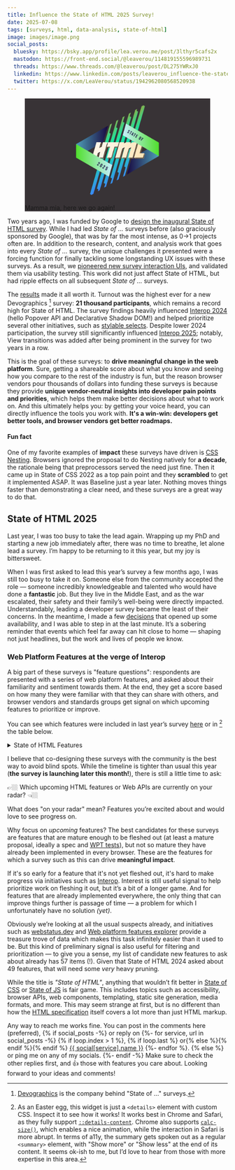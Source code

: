 ```yaml
---
title: Influence the State of HTML 2025 Survey!
date: 2025-07-08
tags: [surveys, html, data-analysis, state-of-html]
image: images/image.png
social_posts:
  bluesky: https://bsky.app/profile/lea.verou.me/post/3lthyr5cafs2x
  mastodon: https://front-end.social/@leaverou/114819155596989731
  threads: https://www.threads.com/@leaverou/post/DL275YWRxJ0
  linkedin: https://www.linkedin.com/posts/leaverou_influence-the-state-of-html-2025-survey-activity-7348727971072958464-mXdy
  twitter: https://x.com/LeaVerou/status/1942962080568520938
---
```


<figure class="no-padding" style="background: #383336">
<a href="https://survey.devographics.com/en-US/survey/state-of-html/2025/?source=leaverou" target="_blank">
<img src="images/image.png" alt="State of HTML 2025">
</a>
<figcaption>
Mamma mia, here we go again!
</figcaption>
</figure>

Two years ago, I was funded by Google to [design the inaugural State of HTML survey](../../2023/design-state-of-html/).
While I had led _State of …_ surveys before (also graciously sponsored by Google), that was by far the most intense, as 0→1 projects often are.
In addition to the research, content, and analysis work that goes into every _State of …_ survey,
the unique challenges it presented were a forcing function for finally tackling some longstanding UX issues with these surveys.
As a result, we [pioneered new survey interaction UIs](../../2024/context-chips/), and validated them via usability testing.
This work did not just affect State of HTML, but had ripple effects on all subsequent _State of …_ surveys.

The [results](https://2023.stateofhtml.com/en-US/conclusion/) made it all worth it.
Turnout was the highest ever for a new Devographics [^devographics] survey: **21 thousand participants**, which remains a record high for State of HTML.
The survey findings heavily influenced [Interop 2024](https://web.dev/blog/interop-2024) (hello Popover API and Declarative Shadow DOM!) and helped prioritize several other initiatives, such as [stylable selects](https://developer.mozilla.org/en-US/docs/Learn_web_development/Extensions/Forms/Customizable_select).
Despite lower 2024 participation, the survey still significantly influenced [Interop 2025](https://web.dev/blog/interop-2025);
notably, View transitions was added after being prominent in the survey for two years in a row.

[^devographics]: [Devographics](https://devographics.com/) is the company behind "State of …" surveys.

This is the goal of these surveys: to **drive meaningful change in the web platform**.
Sure, getting a shareable score about what you know and seeing how you compare to the rest of the industry is fun, but the reason browser vendors pour thousands of dollars into funding these surveys is because they provide **unique vendor-neutral insights into developer pain points and priorities**, which helps them make better decisions about what to work on.
And this ultimately helps you: by getting your voice heard, you can directly influence the tools you work with.
**It's a win-win: developers get better tools, and browser vendors get better roadmaps.**

<aside class="no-icon">

<h4>Fun fact</h4>

One of my favorite examples of **impact** these surveys have driven is [CSS Nesting](https://www.youtube.com/watch?v=hcEDJq7jfdY).
Browsers ignored the proposal to do Nesting natively for **a decade**, the rationale being that preprocessors served the need just fine.
Then it came up in State of CSS 2022 as a top pain point and they **scrambled** to get it implemented ASAP.
It was Baseline just a year later.
Nothing moves things faster than demonstrating a clear need, and these surveys are a great way to do that.

</aside>

## State of HTML 2025

Last year, I was too busy to take the lead again.
Wrapping up my PhD and starting a new job immediately after, there was no time to breathe, let alone lead a survey.
I’m happy to be returning to it this year, but my joy is bittersweet.

When I was first asked to lead this year’s survey a few months ago,
I was still too busy to take it on.
Someone else from the community accepted the role — someone incredibly knowledgeable and talented who would have done a **fantastic** job.
But they live in the Middle East, and as the war escalated, their safety and their family’s well-being were directly impacted.
Understandably, leading a developer survey became the least of their concerns.
In the meantime, I made a few [decisions](../construction-lines/) that opened up some availability, and I was able to step in at the last minute.
It’s a sobering reminder that events which feel far away can hit close to home — shaping not just headlines, but the work and lives of people we know.

### Web Platform Features at the verge of Interop

A big part of these surveys is "feature questions": respondents are presented with a series of web platform features,
and asked about their familiarity and sentiment towards them.
At the end, they get a score based on how many they were familiar with that they can share with others,
and browser vendors and standards groups get signal on which upcoming features to prioritize or improve.

You can see which features were included in last year’s survey [here](https://2024.stateofhtml.com/en-US/features/) or in [^expanding] the table below.

[^expanding]: As an Easter egg, this widget is just a `<details>` element with custom CSS.
Inspect it to see how it works!
It works best in Chrome and Safari, as they fully support [`::details-content`](https://caniuse.com/mdn-css_selectors_details-content).
Chrome also supports [`calc-size()`](https://caniuse.com/mdn-css_types_calc-size), which enables a nice animation, while the interaction in Safari is more abrupt.
In terms of a11y, the summary gets spoken out as a regular `<summary>` element, with "Show more" or "Show less" at the end of its content.
It seems ok-ish to me, but I’d love to hear from those with more expertise in this area.

<details class="with-preview">
<summary>State of HTML Features</summary>

| Feature | 2023 | 2024 |
|---------|------|------|
[`<datalist>`](https://html.spec.whatwg.org/multipage/form-elements.html#the-datalist-element)| ✅ | ✅ |
[`autocomplete` attribute](https://html.spec.whatwg.org/multipage/form-control-infrastructure.html#attr-fe-autocomplete)| ✅ | ✅ |
[HTML Media Capture](https://w3c.github.io/html-media-capture/#dfn-capture)| ✅ | ✅ |
[`input.showPicker()`](https://html.spec.whatwg.org/multipage/input.html#dom-input-showpicker)| ✅ | ✅ |
[FormData API](https://xhr.spec.whatwg.org/#dom-formdata)| ✅ | ✅ |
[`<selectlist>`](https://open-ui.org/components/selectmenu/)| ✅ |  |
[`contenteditable="plaintext-only"`](https://html.spec.whatwg.org/multipage/interaction.html#attr-contenteditable)| ✅ | ✅ |
[`<dialog>`](https://html.spec.whatwg.org/multipage/interactive-elements.html#the-dialog-element)| ✅ | ✅ |
[`<details>` and `<summary>`](https://html.spec.whatwg.org/multipage/interactive-elements.html#the-details-element)| ✅ | ✅ |
[Exclusive Accordion](https://github.com/whatwg/html/pull/9400)| ✅ | ✅ |
[Popover API](https://html.spec.whatwg.org/multipage/popover.html#dom-popover)| ✅ | ✅ |
[`inert` attribute](https://html.spec.whatwg.org/multipage/interaction.html#the-inert-attribute)| ✅ | ✅ |
[Lazy loading](https://html.spec.whatwg.org/multipage/urls-and-fetching.html#lazy-loading-attributes)| ✅ | ✅ |
[`srcset` and `sizes` attributes](https://html.spec.whatwg.org/multipage/embedded-content.html#the-img-element)| ✅ | ✅ |
[Resource Hints](https://blog.logrocket.com/understanding-css-preload-other-resource-hints/)| ✅ | ✅ |
Content-Security Policy (CSP)| ✅ | ✅ |
[`fetchpriority` attribute](https://wicg.github.io/priority-hints/)| ✅ | ✅ |
[`blocking="render"`](https://html.spec.whatwg.org/multipage/urls-and-fetching.html#blocking-attributes)| ✅ | ✅ |
[`<model>` for AR/VR/3D content](https://immersive-web.github.io/model-element/)| ✅ | ✅ |
[`controlslist` attribute](https://wicg.github.io/controls-list/#solution-outline)| ✅ | ✅ |
[`<template>`](https://html.spec.whatwg.org/multipage/scripting.html#the-template-element)| ✅ | ✅ |
Using Custom Elements| ✅ | ✅ |
[Defining Custom Elements](https://html.spec.whatwg.org/multipage/custom-elements.html#dom-customelementregistry-define-dev)| ✅ | ✅ |
[Scoped Custom Element Registries](https://github.com/WICG/webcomponents/blob/gh-pages/proposals/Scoped-Custom-Element-Registries.md)| ✅ | ✅ |
Shadow DOM| ✅ | ✅ |
[Declarative Shadow DOM](https://github.com/mfreed7/declarative-shadow-dom)| ✅ | ✅ |
Named slot assignment| ✅ | ✅ |
[Imperative slot assignment](https://html.spec.whatwg.org/multipage/scripting.html#dom-slot-assign)| ✅ | ✅ |
[`ElementInternals` API](https://html.spec.whatwg.org/multipage/custom-elements.html#the-elementinternals-interface)| ✅ | ✅ |
[DOM Parts](https://github.com/WICG/webcomponents/blob/gh-pages/proposals/DOM-Parts.md)| ✅ | ✅ |
[HTML Modules](https://github.com/WICG/webcomponents/blob/gh-pages/proposals/html-modules-explainer.md)| ✅ | ✅ |
Landmark elements| ✅ | ✅ |
[`tabindex` attribute](https://html.spec.whatwg.org/multipage/interaction.html#attr-tabindex)| ✅ | ✅ |
[`focusgroup` attribute](https://open-ui.org/components/focusgroup.explainer/)| ✅ | ✅ |
[`<search>`](https://html.spec.whatwg.org/multipage/grouping-content.html#the-search-element)| ✅ | ✅ |
[File System Access API](https://web.dev/file-system-access/)| ✅ | ✅ |
[Badging API](https://developer.chrome.com/articles/badging-api/)| ✅ | ✅ |
[Web Share API](https://web.dev/web-share/)| ✅ | ✅ |
[Launch Handler API](https://wicg.github.io/web-app-launch/#launch_handler-member)| ✅ | ✅ |
[File Handling API](https://web.dev/file-handling/)| ✅ | ✅ |
[Window Controls Overlay API](https://wicg.github.io/window-controls-overlay/)| ✅ | ✅ |
[Isolated Web Apps](https://github.com/WICG/isolated-web-apps)| ✅ | ✅ |
[Customizable Select](https://open-ui.org/components/customizableselect/)|  | ✅ |
`EditContext` |  | ✅ |
`caretPositionFromPoint` |  | ✅ |
Clipboard API|  | ✅ |
CSS Custom Highlight API|  | ✅ |
`setHtmlUnsafe()`|  | ✅ |
`parseHtmlUnsafe()`|  | ✅ |
`Intl.Segmenter` API |  | ✅ |

</details>

I believe that co-designing these surveys with the community is the best way to avoid blind spots.
While the timeline is tighter than usual this year (**the survey is launching later this month!**), there is still a little time to ask:

<div class="nutshell">

👉🏼 Which upcoming HTML features or Web APIs are currently on your radar? 👈🏼
</div>

What does "on your radar" mean? Features you’re excited about and would love to see progress on.

Why focus on _upcoming_ features?
The best candidates for these surveys are features that are mature enough to be fleshed out (at least a mature proposal, ideally a spec and [WPT tests](https://web-platform-tests.org/)),
but not so mature they have already been implemented in every browser.
These are the features for which a survey such as this can drive **meaningful impact**.

If it's so early for a feature that it's not yet fleshed out, it's hard to make progress via initiatives such as [Interop](https://wpt.fyi/interop).
Interest is still useful signal to help prioritize work on fleshing it out, but it’s a bit of a longer game.
And for features that are already implemented everywhere, the only thing that can improve things further is passage of time
— a problem for which I unfortunately have no solution _(yet)_.

Obviously we’re looking at all the usual suspects already,
and initiatives such as [webstatus.dev](https://webstatus.dev/)
and [Web platform features explorer](https://web-platform-dx.github.io/web-features-explorer) provide a treasure trove of data which makes this task infinitely easier than it used to be.
But this kind of preliminary signal is also useful for filtering and prioritization — to give you a sense, my list of candidate new features to ask about already has 57 items (!).
Given that State of HTML 2024 asked about 49 features, that will need some _very_ heavy pruning.

<article class="note">

While the title is _"State of HTML"_,
anything that wouldn’t fit better in [State of CSS](https://stateofcss.com/) or [State of JS](https://stateofjs.com/) is fair game.
This includes topics such as accessibility, browser APIs, web components, templating, static site generation, media formats, and more.
This may seem strange at first, but is no different than how the [HTML specification](https://html.spec.whatwg.org/multipage/) itself covers a lot more than just HTML markup.

</article>

Any way to reach me works fine.
You can post in the comments here (preferred),
{% if social_posts -%}
or reply on
{%- for service, url in social_posts -%}
	{% if loop.index > 1 %}, {% if loop.last %} or{% else %}{% endif %}{% endif %}
	<a href="{{ url }}" class="{{ service }}"
		title="{{ social[service].name }} post"
		style="--color: {{ social[service].color }}"
		target="_blank"><i class="fa-brands fa-{{ social[service].icon }}"></i> {{ social[service].name }}</a>
{%- endfor %}.
{% else %}
or ping me on any of my socials.
{%- endif -%}
Make sure to check the other replies first, and 👍 those with features you care about.
Looking forward to your ideas and comments!
